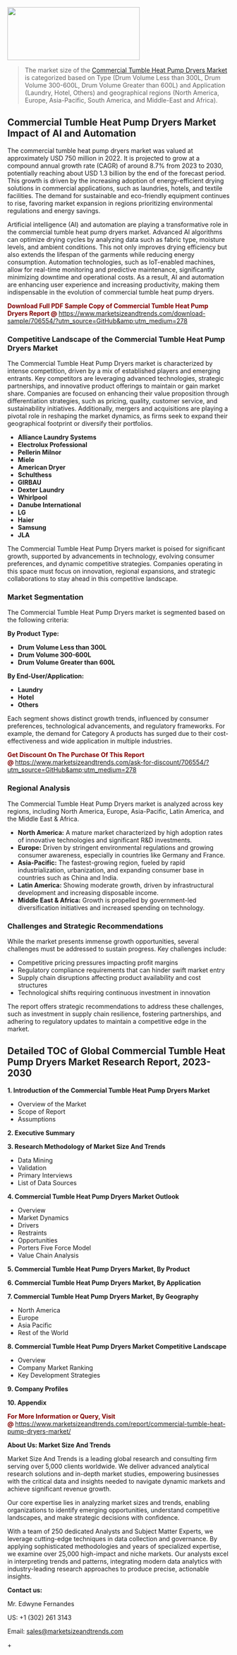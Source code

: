<img src="https://100x100musica.es/wp-content/uploads/2024/12/Verified-Market-Reports-4-300x120.jpg" alt="" width="300" height="120" class="alignnone size-medium wp-image-100382" /><blockquote><p>The market size of the <a href="https://www.marketsizeandtrends.com/download-sample/706554/?utm_source=GitHub&amp;utm_medium=278" target="_blank">Commercial Tumble Heat Pump Dryers Market </a>is categorized based on Type (Drum Volume Less than 300L, Drum Volume 300-600L, Drum Volume Greater than 600L) and Application (Laundry, Hotel, Others) and geographical regions (North America, Europe, Asia-Pacific, South America, and Middle-East and Africa).</p></blockquote><p><h2>Commercial Tumble Heat Pump Dryers Market Impact of AI and Automation</h2><p>The commercial tumble heat pump dryers market was valued at approximately USD 750 million in 2022. It is projected to grow at a compound annual growth rate (CAGR) of around 8.7% from 2023 to 2030, potentially reaching about USD 1.3 billion by the end of the forecast period. This growth is driven by the increasing adoption of energy-efficient drying solutions in commercial applications, such as laundries, hotels, and textile facilities. The demand for sustainable and eco-friendly equipment continues to rise, favoring market expansion in regions prioritizing environmental regulations and energy savings.</p><p>Artificial intelligence (AI) and automation are playing a transformative role in the commercial tumble heat pump dryers market. Advanced AI algorithms can optimize drying cycles by analyzing data such as fabric type, moisture levels, and ambient conditions. This not only improves drying efficiency but also extends the lifespan of the garments while reducing energy consumption. Automation technologies, such as IoT-enabled machines, allow for real-time monitoring and predictive maintenance, significantly minimizing downtime and operational costs. As a result, AI and automation are enhancing user experience and increasing productivity, making them indispensable in the evolution of commercial tumble heat pump dryers.</p></p><p><strong><span style="color: #800000;">Download Full PDF Sample Copy of Commercial Tumble Heat Pump Dryers Report @</span>&nbsp;</strong><a href="https://www.marketsizeandtrends.com/download-sample/706554/?utm_source=GitHub&amp;utm_medium=278">https://www.marketsizeandtrends.com/download-sample/706554/?utm_source=GitHub&amp;utm_medium=278</a></p><h3>Competitive Landscape of the Commercial Tumble Heat Pump Dryers Market</h3><p>The Commercial Tumble Heat Pump Dryers market is characterized by intense competition, driven by a mix of established players and emerging entrants. Key competitors are leveraging advanced technologies, strategic partnerships, and innovative product offerings to maintain or gain market share. Companies are focused on enhancing their value proposition through differentiation strategies, such as pricing, quality, customer service, and sustainability initiatives. Additionally, mergers and acquisitions are playing a pivotal role in reshaping the market dynamics, as firms seek to expand their geographical footprint or diversify their portfolios.</p><p><strong><p><ul><li>Alliance Laundry Systems </li><li> Electrolux Professional </li><li> Pellerin Milnor </li><li> Miele </li><li> American Dryer </li><li> Schulthess </li><li> GIRBAU </li><li> Dexter Laundry </li><li> Whirlpool </li><li> Danube International </li><li> LG </li><li> Haier </li><li> Samsung </li><li> JLA</p></li></ul></p></strong></p><p>The Commercial Tumble Heat Pump Dryers market is poised for significant growth, supported by advancements in technology, evolving consumer preferences, and dynamic competitive strategies. Companies operating in this space must focus on innovation, regional expansions, and strategic collaborations to stay ahead in this competitive landscape.</p><h3>Market Segmentation</h3><p>The Commercial Tumble Heat Pump Dryers market is segmented based on the following criteria:</p><p><strong>By Product Type:</strong></p><p><strong><p><ul><li>Drum Volume Less than 300L </li><li> Drum Volume 300-600L </li><li> Drum Volume Greater than 600L</p></li></ul></p></strong></p><p><strong>By End-User/Application:</strong></p><p><strong><p><ul><li>Laundry </li><li> Hotel </li><li> Others</p></li></ul></p></strong></p><p>Each segment shows distinct growth trends, influenced by consumer preferences, technological advancements, and regulatory frameworks. For example, the demand for Category A products has surged due to their cost-effectiveness and wide application in multiple industries.</p><p><strong><span style="color: #800000;">Get Discount On The Purchase Of This Report @&nbsp;</span></strong><a href="https://www.marketsizeandtrends.com/ask-for-discount/706554/?utm_source=GitHub&amp;utm_medium=278">https://www.marketsizeandtrends.com/ask-for-discount/706554/?utm_source=GitHub&amp;utm_medium=278</a></p><h3>Regional Analysis</h3><p>The Commercial Tumble Heat Pump Dryers market is analyzed across key regions, including North America, Europe, Asia-Pacific, Latin America, and the Middle East &amp; Africa.</p><ul><li><strong>North America:</strong> A mature market characterized by high adoption rates of innovative technologies and significant R&amp;D investments.</li><li><strong>Europe:</strong> Driven by stringent environmental regulations and growing consumer awareness, especially in countries like Germany and France.</li><li><strong>Asia-Pacific:</strong> The fastest-growing region, fueled by rapid industrialization, urbanization, and expanding consumer base in countries such as China and India.</li><li><strong>Latin America:</strong> Showing moderate growth, driven by infrastructural development and increasing disposable income.</li><li><strong>Middle East &amp; Africa:</strong> Growth is propelled by government-led diversification initiatives and increased spending on technology.</li></ul><h3>Challenges and Strategic Recommendations</h3><p>While the market presents immense growth opportunities, several challenges must be addressed to sustain progress. Key challenges include:</p><ul><li>Competitive pricing pressures impacting profit margins</li><li>Regulatory compliance requirements that can hinder swift market entry</li><li>Supply chain disruptions affecting product availability and cost structures</li><li>Technological shifts requiring continuous investment in innovation</li></ul><p>The report offers strategic recommendations to address these challenges, such as investment in supply chain resilience, fostering partnerships, and adhering to regulatory updates to maintain a competitive edge in the market.</p><h2>Detailed TOC of Global Commercial Tumble Heat Pump Dryers Market Research Report, 2023-2030</h2><p><strong>1. Introduction of the Commercial Tumble Heat Pump Dryers Market</strong></p><ul><li>Overview of the Market</li><li>Scope of Report</li><li>Assumptions&nbsp;</li></ul><p><strong>2. Executive Summary</strong></p><p><strong>3. Research Methodology of <strong>Market Size And Trends</strong></strong></p><ul><li>Data Mining</li><li>Validation</li><li>Primary Interviews</li><li>List of Data Sources&nbsp;</li></ul><p><strong>4. Commercial Tumble Heat Pump Dryers Market Outlook</strong></p><ul><li>Overview</li><li>Market Dynamics</li><li>Drivers</li><li>Restraints</li><li>Opportunities</li><li>Porters Five Force Model</li><li>Value Chain Analysis&nbsp;</li></ul><p><strong>5. Commercial Tumble Heat Pump Dryers Market, By Product</strong></p><p><strong>6. Commercial Tumble Heat Pump Dryers Market, By Application</strong></p><p><strong>7. Commercial Tumble Heat Pump Dryers Market, By Geography</strong></p><ul><li>North America</li><li>Europe</li><li>Asia Pacific</li><li>Rest of the World&nbsp;</li></ul><p><strong>8. Commercial Tumble Heat Pump Dryers Market Competitive Landscape</strong></p><ul><li>Overview</li><li>Company Market Ranking</li><li>Key Development Strategies&nbsp;</li></ul><p><strong>9. Company Profiles</strong></p><p><strong>10. Appendix</strong></p><p><strong><span style="color: #800000;">For More Information or Query, Visit @&nbsp;</span></strong><a href="https://www.marketsizeandtrends.com/report/commercial-tumble-heat-pump-dryers-market/">https://www.marketsizeandtrends.com/report/commercial-tumble-heat-pump-dryers-market/</a></p><p></p><p><strong>About Us:&nbsp;Market Size And Trends</strong></p><p>Market Size And Trends&nbsp;is a leading global research and consulting firm serving over 5,000 clients worldwide. We deliver advanced analytical research solutions and in-depth market studies, empowering businesses with the critical data and insights needed to navigate dynamic markets and achieve significant revenue growth.</p><p>Our core expertise lies in analyzing market sizes and trends, enabling organizations to identify emerging opportunities, understand competitive landscapes, and make strategic decisions with confidence.</p><p>With a team of 250 dedicated Analysts and Subject Matter Experts, we leverage cutting-edge techniques in data collection and governance. By applying sophisticated methodologies and years of specialized expertise, we examine over 25,000 high-impact and niche markets. Our analysts excel in interpreting trends and patterns, integrating modern data analytics with industry-leading research approaches to produce precise, actionable insights.</p><p><strong>Contact us:</strong></p><p>Mr. Edwyne Fernandes</p><p>US: +1 (302) 261 3143</p><p>Email: <a href="mailto:sales@marketsizeandtrends.com">sales@marketsizeandtrends.com</a>&nbsp;</p>+
